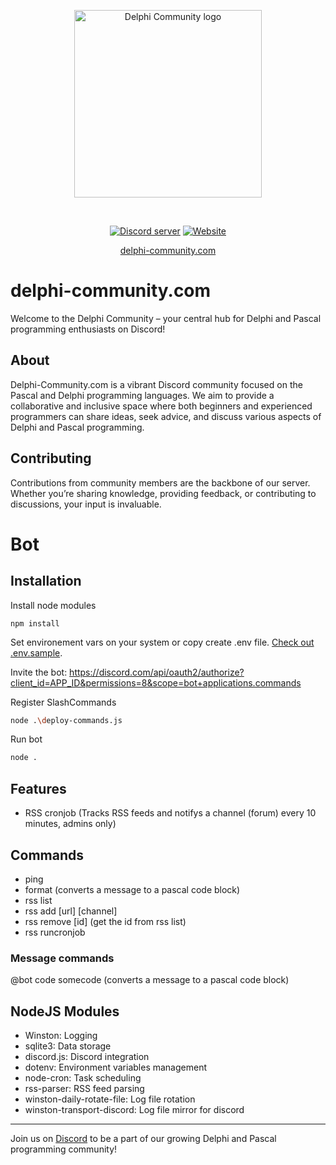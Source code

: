 <div align="center">
  <p>
    <a href="https://delphi-community.com"><img src="https://delphi-community.com/img/dc-icon.png" alt="Delphi Community logo" height="300px" /></a>    
  </p>
  <br />
  <p>
    <a href="https://discord.gg/c382VBk"><img src="https://img.shields.io/discord/623794270255579146?label=Discord&style=plastic" alt="Discord server" /></a>
    <a href="https://delphi-community.com"><img src="https://img.shields.io/website?down_message=offline&style=plastic&up_message=online&url=https%3A%2F%2Fdelphi-community.com" alt="Website" /></a>
  </p>
  <a href="https://delphi-community.com">delphi-community.com</a>
    
</div>



# delphi-community.com

Welcome to the Delphi Community – your central hub for Delphi and Pascal programming enthusiasts on Discord!

## About

Delphi-Community.com is a vibrant Discord community focused on the Pascal and Delphi programming languages. We aim to provide a collaborative and inclusive space where both beginners and experienced programmers can share ideas, seek advice, and discuss various aspects of Delphi and Pascal programming.

## Contributing

Contributions from community members are the backbone of our server. Whether you’re sharing knowledge, providing feedback, or contributing to discussions, your input is invaluable.

# Bot

## Installation

Install node modules
```
npm install
```

Set environement vars on your system or copy create .env file. [Check out .env.sample](https://github.com/Delphi-Community/Delphi-Community-Bot/blob/main/.env.sample).

Invite the bot: https://discord.com/api/oauth2/authorize?client_id=APP_ID&permissions=8&scope=bot+applications.commands

Register SlashCommands
```sh
node .\deploy-commands.js
```

Run bot
```sh
node .
```

## Features
- RSS cronjob (Tracks RSS feeds and notifys a channel (forum) every 10 minutes, admins only)

## Commands
- ping
- format (converts a message to a pascal code block)
- rss list
- rss add [url] [channel]
- rss remove [id] (get the id from rss list)
- rss runcronjob

### Message commands
@bot code somecode (converts a message to a pascal code block)

## NodeJS Modules

- Winston: Logging
- sqlite3: Data storage
- discord.js: Discord integration
- dotenv: Environment variables management
- node-cron: Task scheduling
- rss-parser: RSS feed parsing
- winston-daily-rotate-file: Log file rotation
- winston-transport-discord: Log file mirror for discord


---

Join us on [Discord](https://discord.com/invite/c382VBk) to be a part of our growing Delphi and Pascal programming community!
